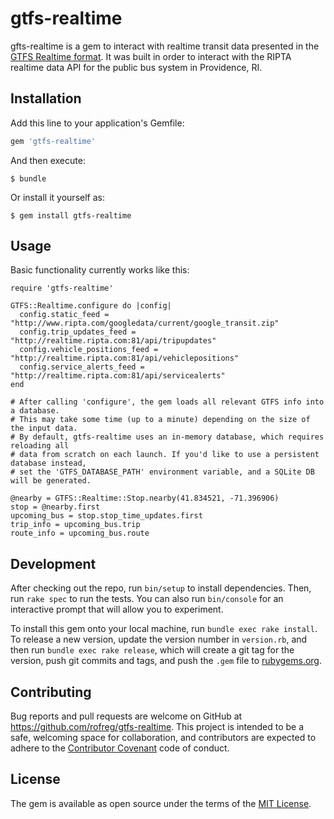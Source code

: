 # gtfs-realtime

gfts-realtime is a gem to interact with realtime transit data presented in the [GTFS Realtime format](https://developers.google.com/transit/gtfs-realtime/). It was built in order to interact with the RIPTA realtime data API for the public bus system in Providence, RI.

## Installation

Add this line to your application's Gemfile:

```ruby
gem 'gtfs-realtime'
```

And then execute:

    $ bundle

Or install it yourself as:

    $ gem install gtfs-realtime

## Usage

Basic functionality currently works like this:

```
require 'gtfs-realtime'

GTFS::Realtime.configure do |config|
  config.static_feed = "http://www.ripta.com/googledata/current/google_transit.zip"
  config.trip_updates_feed = "http://realtime.ripta.com:81/api/tripupdates"
  config.vehicle_positions_feed = "http://realtime.ripta.com:81/api/vehiclepositions"
  config.service_alerts_feed = "http://realtime.ripta.com:81/api/servicealerts"
end

# After calling 'configure', the gem loads all relevant GTFS info into a database.
# This may take some time (up to a minute) depending on the size of the input data.
# By default, gtfs-realtime uses an in-memory database, which requires reloading all
# data from scratch on each launch. If you'd like to use a persistent database instead,
# set the 'GTFS_DATABASE_PATH' environment variable, and a SQLite DB will be generated.

@nearby = GTFS::Realtime::Stop.nearby(41.834521, -71.396906)
stop = @nearby.first
upcoming_bus = stop.stop_time_updates.first
trip_info = upcoming_bus.trip
route_info = upcoming_bus.route
```

## Development

After checking out the repo, run `bin/setup` to install dependencies. Then, run `rake spec` to run the tests. You can also run `bin/console` for an interactive prompt that will allow you to experiment.

To install this gem onto your local machine, run `bundle exec rake install`. To release a new version, update the version number in `version.rb`, and then run `bundle exec rake release`, which will create a git tag for the version, push git commits and tags, and push the `.gem` file to [rubygems.org](https://rubygems.org).

## Contributing

Bug reports and pull requests are welcome on GitHub at https://github.com/rofreg/gtfs-realtime. This project is intended to be a safe, welcoming space for collaboration, and contributors are expected to adhere to the [Contributor Covenant](http://contributor-covenant.org) code of conduct.

## License

The gem is available as open source under the terms of the [MIT License](http://opensource.org/licenses/MIT).
